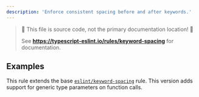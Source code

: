 ```yaml
---
description: 'Enforce consistent spacing before and after keywords.'
---
```


> 🛑 This file is source code, not the primary documentation location! 🛑
>
> See **https://typescript-eslint.io/rules/keyword-spacing** for documentation.

## Examples

This rule extends the base [`eslint/keyword-spacing`](https://eslint.org/docs/rules/keyword-spacing) rule.
This version adds support for generic type parameters on function calls.
